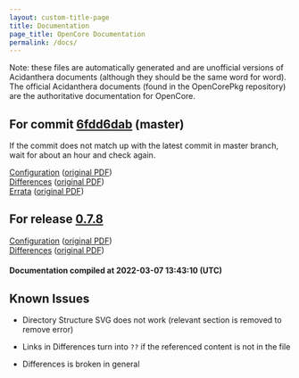 ```yaml
---
layout: custom-title-page
title: Documentation
page_title: OpenCore Documentation
permalink: /docs/
---
```

Note: these files are automatically generated and are unofficial versions of Acidanthera documents (although they should be the same word for word). The official Acidanthera documents (found in the OpenCorePkg repository) are the authoritative documentation for OpenCore.

## For commit [6fdd6dab](https://github.com/acidanthera/OpenCorePkg/tree/6fdd6dab9bc63ff3840cd3998a85605fb9e1daa6) (master)

If the commit does not match up with the latest commit in master branch, wait for about an hour and check again.

[Configuration](latest/Configuration.html) ([original PDF](https://github.com/acidanthera/OpenCorePkg/blob/6fdd6dab9bc63ff3840cd3998a85605fb9e1daa6/Docs/Configuration.pdf))
<br>
[Differences](latest/Differences.html) ([original PDF](https://github.com/acidanthera/OpenCorePkg/blob/6fdd6dab9bc63ff3840cd3998a85605fb9e1daa6/Docs/Differences/Differences.pdf))
<br>
[Errata](latest/Errata.html) ([original PDF](https://github.com/acidanthera/OpenCorePkg/blob/6fdd6dab9bc63ff3840cd3998a85605fb9e1daa6/Docs/Errata/Errata.pdf))

## For release [0.7.8](https://github.com/acidanthera/OpenCorePkg/tree/0.7.8)

[Configuration](release/Configuration.html) ([original PDF](https://github.com/acidanthera/OpenCorePkg/blob/0.7.8/Docs/Configuration.pdf))
<br>
[Differences](release/Differences.html) ([original PDF](https://github.com/acidanthera/OpenCorePkg/blob/0.7.8/Docs/Differences/Differences.pdf))

#### Documentation compiled at 2022-03-07 13:43:10 (UTC)

## Known Issues

* Directory Structure SVG does not work (relevant section is removed to remove error)

* Links in Differences turn into `??` if the referenced content is not in the file

* Differences is broken in general
